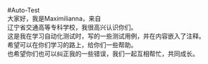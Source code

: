 #Auto-Test  
大家好，我是Maximilianna，来自  
辽宁省交通高等专科学校，我很高兴认识你们。  
这是我在学习自动化测试时，写的一些测试用例，并在内容嵌入了注释。  
希望可以在你们学习的路上，给你们一些帮助。  
也希望你们也可以纠正我的一些错误，我们一起互相帮忙，共同成长。

